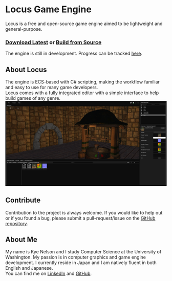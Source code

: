 # Locus Game Engine
Locus is a free and open-source game engine aimed to be lightweight and general-purpose. <br>

### <a href="https://github.com/Kyenel64/Locus-Engine/releases" target="_blank">Download Latest</a> or <a href="Pages/GettingStarted/HowToBuild">Build from Source</a>

The engine is still in development. Progress can be tracked <a href="https://trello.com/b/NNDPkCjF/locus-kanban" target="_blank">here</a>.

## About Locus
The engine is ECS-based with C# scripting, making the workflow familiar and easy to use for many game developers. <br>
Locus comes with a fully integrated editor with a simple interface to help build games of any genre.
![Locus editor](Resources/editor.png)

## Contribute
Contribution to the project is always welcome. If you would like to help out or if you found a bug, please submit a pull-request/issue on the <a href="https://github.com/Kyenel64/Locus-Engine" target="_blank">GitHub repository</a>.

## About Me
My name is Kye Nelson and I study Computer Science at the University of Washington. My passion is in computer graphics and game engine development. I currently reside in Japan and I am natively fluent in both English and Japanese. <br>
You can find me on <a href="https://www.linkedin.com/in/kye-nelson/" target="_blank">LinkedIn</a> and <a href="https://github.com/Kyenel64" target="_blank">GitHub</a>.